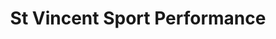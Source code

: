 ---
title: "St Vincent Sport Performance"
url: /carmel/st-vincent-sport-performance/
shop: Gesundheit
---